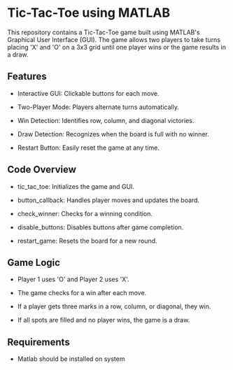 
# Tic-Tac-Toe using MATLAB

This repository contains a Tic-Tac-Toe game built using MATLAB's Graphical User Interface (GUI). The game allows two players to take turns placing 'X' and 'O' on a 3x3 grid until one player wins or the game results in a draw.


## Features

- Interactive GUI: Clickable buttons for each move.

- Two-Player Mode: Players alternate turns automatically.

- Win Detection: Identifies row, column, and diagonal victories.

- Draw Detection: Recognizes when the board is full with no winner.

- Restart Button: Easily reset the game at any time.


## Code Overview

- tic_tac_toe: Initializes the game and GUI.

- button_callback: Handles player moves and updates the board.

- check_winner: Checks for a winning condition.

- disable_buttons: Disables buttons after game completion.

- restart_game: Resets the board for a new round.
## Game Logic

- Player 1 uses 'O' and Player 2 uses 'X'.

- The game checks for a win after each move.

- If a player gets three marks in a row, column, or diagonal, they win.

- If all spots are filled and no player wins, the game is a draw.
## Requirements

- Matlab should be installed on system